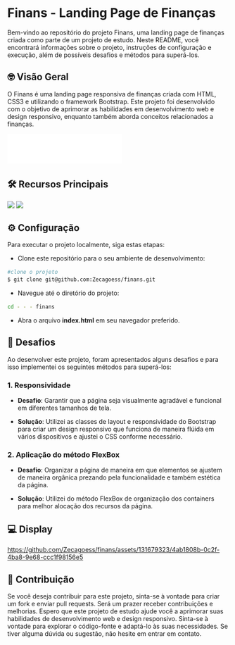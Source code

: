 # Finans - Landing Page de Finanças
<p>Bem-vindo ao repositório do projeto Finans, uma landing page de finanças criada como parte de um projeto de estudo. Neste README, você encontrará informações sobre o projeto, instruções de configuração e execução, além de possíveis desafios e métodos para superá-los.</p>

## 🤓 Visão Geral 
<p>O Finans é uma landing page responsiva de finanças criada com HTML, CSS3 e utilizando o framework Bootstrap. Este projeto foi desenvolvido com o objetivo de aprimorar as habilidades em desenvolvimento web e design responsivo, enquanto também aborda conceitos relacionados a finanças.</p>

<div>
<img src=./img/logo.png>
</div>

<h2> 🛠️ Recursos Principais</h2>
<img src=https://img.shields.io/badge/HTML5-E34F26?style=for-the-badge&logo=html5&logoColor=white> 
<img src=https://img.shields.io/badge/CSS3-1572B6?style=for-the-badge&logo=css3&logoColor=white>

 

## :gear: Configuração

<p>Para executar o projeto localmente, siga estas etapas:</p>

- Clone este repositório para o seu ambiente de desenvolvimento:
```bash
#clone o projeto
$ git clone git@github.com:Zecagoess/finans.git 
```
- Navegue até o diretório do projeto:
```bash
cd - - - finans
```
- Abra o arquivo **index.html** em seu navegador preferido.

## :brain: Desafios
<p>Ao desenvolver este projeto, foram apresentados alguns desafios e para isso implementei os seguintes métodos para superá-los:</p>

### 1. Responsividade
- **Desafio**: Garantir que a página seja visualmente agradável e funcional em diferentes tamanhos de tela.

- **Solução**: Utilizei as classes de layout e responsividade do Bootstrap para criar um design responsivo que funciona de maneira flúida em vários dispositivos e ajustei o CSS conforme necessário.

### 2. Aplicação do método FlexBox
- **Desafio**: Organizar a página de maneira em que elementos se ajustem de maneira orgânica prezando pela funcionalidade e também estética da página.

- **Solução**: Utilizei do método FlexBox de organização dos containers para melhor alocação dos recursos da página.

## 💻 Display

https://github.com/Zecagoess/finans/assets/131679323/4ab1808b-0c2f-4ba8-9e68-ccc1f98156e5


## 🤝 Contribuição
Se você deseja contribuir para este projeto, sinta-se à vontade para criar um fork e enviar pull requests. Será um prazer receber contribuições e melhorias.
Espero que este projeto de estudo ajude você a aprimorar suas habilidades de desenvolvimento web e design responsivo. Sinta-se à vontade para explorar o código-fonte e adaptá-lo às suas necessidades. Se tiver alguma dúvida ou sugestão, não hesite em entrar em contato.
